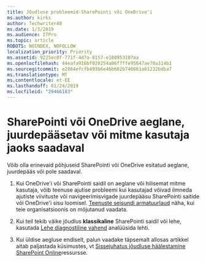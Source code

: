 ```yaml
---
title: Jõudluse probleemid-SharePointi või OneDrive'i
ms.author: kirks
author: Techwriter40
ms.date: 1/3/2019
ms.audience: ITPro
ms.topic: article
ROBOTS: NOINDEX, NOFOLLOW
localization_priority: Priority
ms.assetid: 9225ec0f-771f-4d7a-8157-e188953107aa
ms.openlocfilehash: 44eafa916bf020254a06f7ffe95647ae70a314b1
ms.sourcegitcommit: e2864efcfb493b6e46b662b746661a61232bdba7
ms.translationtype: MT
ms.contentlocale: et-EE
ms.lasthandoff: 01/24/2019
ms.locfileid: "29466183"
---
```

# <a name="sharepoint-or-onedrive-slow-inaccessible-or-unavailable-for-multiple-users"></a>SharePointi või OneDrive aeglane, juurdepääsetav või mitme kasutaja jaoks saadaval

Võib olla erinevaid põhjuseid SharePointi või OneDrive esitatud aeglane, juurdepääs või pole saadaval. 
  
1. Kui OneDrive'i või SharePointi saidil on aeglane või hilisemat mitme kasutaja, võib teenuse ajutise probleemi kui kasutajad võivad ilmneda ajutiste viivituste või navigeerimisvigade juurdepääsu SharePointi saitide või OneDrive'i sisu loomisel. [Teenuste seisundi armatuurlaud](https://admin.microsoft.com/AdminPortal/Home#/servicehealth) näha, kui teie organisatsioonis on mõjutanud vaadata. 
  
2. Kui teil tekib väike jõudlus **klassikaline** SharePointi saidil või lehe, kasutada [Lehe diagnostiline vahend](https://aka.ms/perftool) analüüsida lehti. 
  
3. Kui üldise aegluse endiselt, palun vaadake täpsemalt allosas artikkel aitab paljastada küsimustes, vt [Sissejuhatus jõudluse häälestamine SharePoint Online](https://go.microsoft.com/fwlink/?linkid=2024334)ressursse.
  

